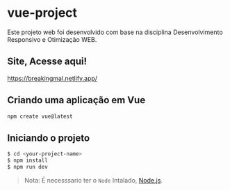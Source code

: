 # vue-project

Este projeto web foi desenvolvido com base na disciplina Desenvolvimento Responsivo e Otimização WEB.

## Site, Acesse aqui!
https://breakingmal.netlify.app/

## Criando uma aplicação em Vue
```sh
npm create vue@latest
```
## Iniciando o projeto
```sh
$ cd <your-project-name>
$ npm install
$ npm run dev
```
> Nota: É necesssario ter o `Node` Intalado, [Node.js](https://nodejs.org/pt).
